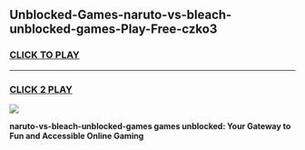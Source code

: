 
## Unblocked-Games-naruto-vs-bleach-unblocked-games-Play-Free-czko3
<h3>
<a href="https://premium76.site?title=naruto-vs-bleach-unblocked-games&ref=18A1">CLICK TO PLAY</a></h3>
<hr>

<h3>
<a href="https://premium76.site?title=naruto-vs-bleach-unblocked-games&ref=18A1">CLICK 2 PLAY</a>
  
</h3>

<a href="https://premium76.site?title=naruto-vs-bleach-unblocked-games&ref=18A1"><img src="https://clearcache.store/games.png"></a>


**naruto-vs-bleach-unblocked-games games unblocked: Your Gateway to Fun and Accessible Online Gaming**
